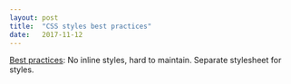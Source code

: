```yaml
---
layout: post
title:  "CSS styles best practices"
date:   2017-11-12
---
```


[Best practices](https://www.thoughtco.com/avoid-inline-styles-for-css-3466846): 
No inline styles, hard to maintain.
Separate stylesheet for styles.